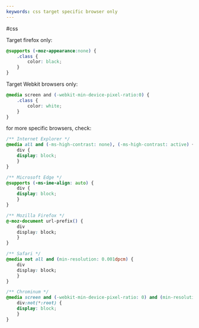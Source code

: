 ```yaml
---
keywords: css target specific browser only
---
```

#css

Target firefox only:
```css
@supports (-moz-appearance:none) {
    .class {
        color: black;
    }
}
```

Target Webkit browsers only:
```css
@media screen and (-webkit-min-device-pixel-ratio:0) {
    .class {
        color: white;
    }
}
```

for more specific browsers, check:
```css
/** Internet Explorer */
@media all and (-ms-high-contrast: none), (-ms-high-contrast: active) {
	div {
	display: block;
	}
}

/** Microsoft Edge */
@supports (-ms-ime-align: auto) {
	div {
	display: block;
	}
}

/** Mozilla Firefox */
@-moz-document url-prefix() {
	div
	display: block;
	}
}

/** Safari */
@media not all and (min-resolution: 0.001dpcm) {
	div
	display: block;
	}
}

/** Chrominum */
@media screen and (-webkit-min-device-pixel-ratio: 0) and (min-resolution: 0.001dpcm) {
	div:not(*:root) {
	display: block;
	}
}
```